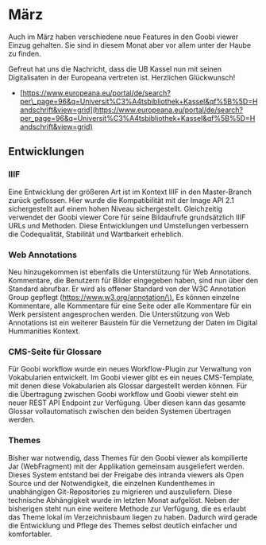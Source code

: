 # März

Auch im März haben verschiedene neue Features in den Goobi viewer Einzug gehalten. Sie sind in diesem Monat aber vor allem unter der Haube zu finden.

Gefreut hat uns die Nachricht, dass die UB Kassel nun mit seinen Digitalisaten in der Europeana vertreten ist. Herzlichen Glückwunsch!

* [https://www.europeana.eu/portal/de/search?per\_page=96&q=Universit%C3%A4tsbibliothek+Kassel&qf%5B%5D=Handschrift&view=grid](https://www.europeana.eu/portal/de/search?per_page=96&q=Universit%C3%A4tsbibliothek+Kassel&qf%5B%5D=Handschrift&view=grid)

## Entwicklungen

### IIIF

Eine Entwicklung der größeren Art ist im Kontext IIIF in den Master-Branch zurück geflossen. Hier wurde die Kompatibilität mit der Image API 2.1 sichergestellt auf einem hohen Niveau sichergestellt. Gleichzeitig verwendet der Goobi viewer Core für seine Bildaufrufe grundsätzlich IIIF URLs und Methoden. Diese Entwicklungen und Umstellungen verbessern die Codequalität, Stabilität und Wartbarkeit erheblich.

### Web Annotations

Neu hinzugekommen ist ebenfalls die Unterstützung für Web Annotations. Kommentare, die Benutzern für Bilder eingegeben haben, sind nun über den Standard abrufbar. Er wird als offener Standard von der W3C Annotation Group gepflegt \([https://www.w3.org/annotation/\).](https://www.w3.org/annotation/%29.) Es können einzelne Kommentare, alle Kommentare für eine Seite oder alle Kommentare für ein Werk persistent angesprochen werden. Die Unterstützung von Web Annotations ist ein weiterer Baustein für die Vernetzung der Daten im Digital Hummanities Kontext.

### CMS-Seite für Glossare

Für Goobi workflow wurde ein neues Workflow-Plugin zur Verwaltung von Vokabularien entwickelt. Im Goobi viewer gibt es ein neues CMS-Template, mit denen diese Vokabularien als Glossar dargestellt werden können. Für die Übertragung zwischen Goobi workflow und Goobi viewer steht ein neuer REST API Endpoint zur Verfügung. Über diesen kann das gesamte Glossar vollautomatisch zwischen den beiden Systemen übertragen werden.

### Themes

Bisher war notwendig, dass Themes für den Goobi viewer als kompilierte Jar \(WebFragment\) mit der Applikation gemeinsam ausgeliefert werden. Dieses System entstand bei der Freigabe des intranda viewers als Open Source und der Notwendigkeit, die einzelnen Kundenthemes in unabhängigen Git-Repositories zu migrieren und auszuliefern. Diese technische Abhängigkeit wurde im letzten Monat aufgelöst. Neben der bisherigen steht nun eine weitere Methode zur Verfügung, die es erlaubt das Theme lokal im Verzeichnisbaum liegen zu haben. Dadurch wird gerade die Entwicklung und Pflege des Themes selbst deutlich einfacher und komfortabler.

